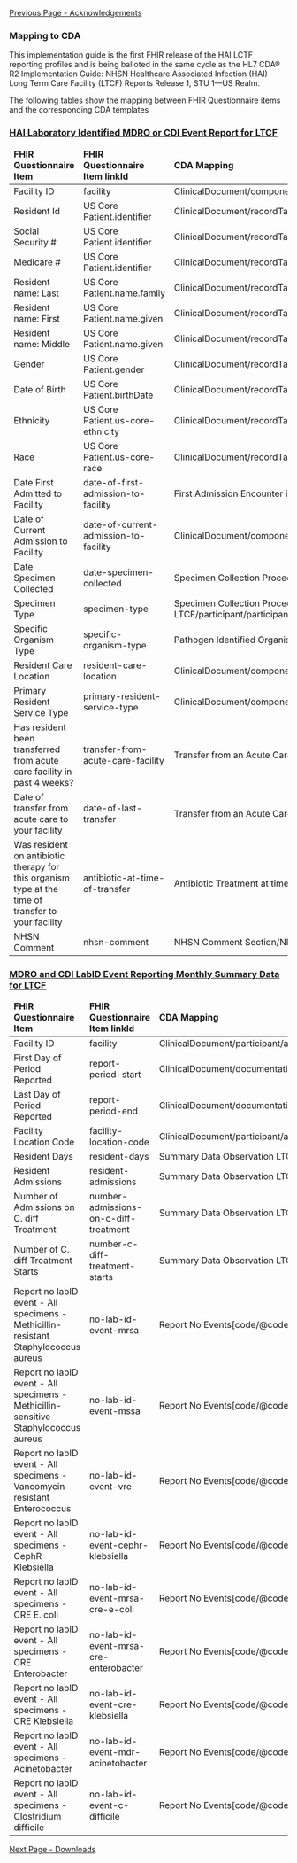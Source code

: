 [Previous Page - Acknowledgements](acknowledgements.html)

<!-- { :.no_toc } -->

<!-- TOC  the css styling for this is \pages\assets\css\project.css under 'markdown-toc'-->

<!-- * Do not remove this line (it will not be displayed)
{:toc} -->

<!-- end TOC -->

### Mapping to CDA
  
  <p>This implementation guide is the first FHIR release of the HAI LCTF reporting profiles and is being balloted in the same cycle as the HL7 CDA® R2 Implementation Guide: NHSN Healthcare Associated Infection (HAI) Long Term Care Facility (LTCF) Reports
Release 1, STU 1—US Realm.</p>
  <p>The following tables show the mapping between FHIR Questionnaire items and the corresponding CDA templates</p>
  <h3><a href="Questionnaire-hai-ltcf-questionnaire-mdro-cdi-event.html">HAI Laboratory Identified MDRO or CDI Event Report for LTCF</a></h3>
  <table class="codes">
    <thead>
      <tr>
        <td>
          <b>FHIR Questionnaire Item</b>
        </td>
        <td>
          <b>FHIR Questionnaire Item linkId</b>
        </td>
        <td>
          <b>CDA Mapping</b>
        </td>
      </tr>
    </thead>
    <tbody>
      <tr>
        <td>Facility ID</td>
        <td>facility</td>
        <td>ClinicalDocument/componentOf/encompassingEncounter/location/healthCareFacility/id</td>
      </tr>
      <tr>
        <td>Resident Id</td>
        <td>US Core Patient.identifier</td>
        <td>ClinicalDocument/recordTarget/patientRole/id</td>
      </tr>
      <tr>
        <td>Social Security #</td>
        <td>US Core Patient.identifier</td>
        <td>ClinicalDocument/recordTarget/patientRole/id</td>
      </tr>
      <tr>
        <td>Medicare #</td>
        <td>US Core Patient.identifier</td>
        <td>ClinicalDocument/recordTarget/patientRole/id</td>
      </tr>
      <tr>
        <td>Resident name: Last</td>
        <td>US Core Patient.name.family</td>
        <td>ClinicalDocument/recordTarget/name</td>
      </tr>
      <tr>
        <td>Resident name: First</td>
        <td>US Core Patient.name.given</td>
        <td>ClinicalDocument/recordTarget/name</td>
      </tr>
      <tr>
        <td>Resident name: Middle</td>
        <td>US Core Patient.name.given</td>
        <td>ClinicalDocument/recordTarget/name</td>
      </tr>
      <tr>
        <td>Gender</td>
        <td>US Core Patient.gender</td>
        <td>ClinicalDocument/recordTarget/patientRole/patient/administrativeGenderCode</td>
      </tr>
      <tr>
        <td>Date of Birth</td>
        <td>US Core Patient.birthDate</td>
        <td>ClinicalDocument/recordTarget/patientRole/patient/birthTime</td>
      </tr>
      <tr>
        <td>Ethnicity</td>
        <td>US Core Patient.us-core-ethnicity</td>
        <td>ClinicalDocument/recordTarget/patientRole/patient/ethnicGroupCode</td>
      </tr>
      <tr>
        <td>Race</td>
        <td>US Core Patient.us-core-race</td>
        <td>ClinicalDocument/recordTarget/patientRole/patient/raceCode</td>
      </tr>
      <tr>
        <td>Date First Admitted to Facility</td>
        <td>date-of-first-admission-to-facility</td>
        <td>First Admission Encounter in a Lab Identified Report LTCF/effectiveTime/low</td>
      </tr>
      <tr>
        <td>Date of Current Admission to Facility</td>
        <td>date-of-current-admission-to-facility</td>
        <td>ClinicalDocument/componentOf/encompassingEncounter/effectiveTime/low</td>
      </tr>
      <tr>
        <td>Date Specimen Collected</td>
        <td>date-specimen-collected</td>
        <td>Specimen Collection Procedure in a Lab Identified Report LTCF/effectiveTime/low</td>
      </tr>
      <tr>
        <td>Specimen Type</td>
        <td>specimen-type</td>
        <td>Specimen Collection Procedure in a Lab Identified Report LTCF/participant/participantRole/playingEntity/code</td>
      </tr>
      <tr>
        <td>Specific Organism Type</td>
        <td>specific-organism-type</td>
        <td>Pathogen Identified Organism in a Lab Identified Report LTCF/value</td>
      </tr>
      <tr>
        <td>Resident Care Location</td>
        <td>resident-care-location</td>
        <td>ClinicalDocument/componentOf/encompassingEncounter/location/healthcareFacility/id/@extension</td>
      </tr>
      <tr>
        <td>Primary Resident Service Type</td>
        <td>primary-resident-service-type</td>
        <td>ClinicalDocument/componentOf/encompassingEncounter/location/healthCareFacility/code</td>
      </tr>
      <tr>
        <td>Has resident been transferred from acute care facility in past 4 weeks?</td>
        <td>transfer-from-acute-care-facility</td>
        <td>Transfer from an Acute Care Facility to LTCF in a Lab Identified Report/value</td>
      </tr>
      <tr>
        <td>Date of transfer from acute care to your facility</td>
        <td>date-of-last-transfer</td>
        <td>Transfer from an Acute Care Facility to LTCF in a Lab Identified Report/effectiveTime</td>
      </tr>
      <tr>
        <td>Was resident on antibiotic therapy for this organism type at the time of transfer to your facility</td>
        <td>antibiotic-at-time-of-transfer</td>
        <td>Antibiotic Treatment at time of Transfer in a Lab Identified Report LTCF/value</td>
      </tr>
      <tr>
        <td>NHSN Comment</td>
        <td>nhsn-comment</td>
        <td>NHSN Comment Section/NHSN Comment</td>
      </tr>
    </tbody>
  </table>
  
  <h3><a href="Questionnaire-hai-ltcf-questionnaire-mdro-cdi-summary.html">MDRO and CDI LabID Event Reporting Monthly Summary Data for LTCF</a></h3>
<table class="codes">
  <thead>
    <tr>
      <td>
        <b>FHIR Questionnaire Item</b>
      </td>
      <td>
        <b>FHIR Questionnaire Item linkId</b>
      </td>
      <td>
        <b>CDA Mapping</b>
      </td>
    </tr>
  </thead>
  <tbody>
    <tr>
      <td>Facility ID</td>
      <td>facility</td>
      <td>ClinicalDocument/participant/associatedEntity/id/@root</td>
    </tr>
    <tr>
      <td>First Day of Period Reported</td>
      <td>report-period-start</td>
      <td>ClinicalDocument/documentationOf/serviceEvent/effectiveTime/low</td>
    </tr>
    <tr>
      <td>Last Day of Period Reported</td>
      <td>report-period-end</td>
      <td>ClinicalDocument/documentationOf/serviceEvent/effectiveTime/high</td>
    </tr>
    <tr>
      <td>Facility Location Code</td>
      <td>facility-location-code</td>
      <td>ClinicalDocument/participant/associatedEntity/id/@extension</td>
    </tr>
    <tr>
      <td>Resident Days</td>
      <td>resident-days</td>
      <td>Summary Data Observation LTCF[code/@code="1369-8']/value</td>
    </tr>
    <tr>
      <td>Resident Admissions</td>
      <td>resident-admissions</td>
      <td>Summary Data Observation LTCF[code/@code="1370-6']/value</td>
    </tr>
    <tr>
      <td>Number of Admissions on C. diff Treatment</td>
      <td>number-admissions-on-c-diff-treatment</td>
      <td>Summary Data Observation LTCF[code/@code="1371-4']/value</td>
    </tr>
    <tr>
      <td>Number of C. diff Treatment Starts</td>
      <td>number-c-diff-treatment-starts</td>
      <td>Summary Data Observation LTCF[code/@code="1372-2']/value</td>
    </tr>
    <tr>
      <td>Report no labID event - All specimens - Methicillin-resistant Staphylococcus aureus</td>
      <td>no-lab-id-event-mrsa</td>
      <td>Report No Events[code/@code="3030-4"]/value</td>
    </tr>
    <tr>
      <td>Report no labID event - All specimens - Methicillin-sensitive Staphylococcus aureus</td>
      <td>no-lab-id-event-mssa</td>
      <td>Report No Events[code/@code="1307-8"]/value</td>
    </tr>
    <tr>
      <td>Report no labID event - All specimens - Vancomycin resistant Enterococcus</td>
      <td>no-lab-id-event-vre</td>
      <td>Report No Events[code/@code="3033-8"]/value</td>
    </tr>
    <tr>
      <td>Report no labID event - All specimens - CephR Klebsiella</td>
      <td>no-lab-id-event-cephr-klebsiella</td>
      <td>Report No Events[code/@code="3036-1"]/value</td>
    </tr>
    <tr>
      <td>Report no labID event - All specimens - CRE E. coli</td>
      <td>no-lab-id-event-mrsa-cre-e-coli</td>
      <td>Report No Events[code/@code="3039-5"]/value</td>
    </tr>
    <tr>
      <td>Report no labID event - All specimens - CRE Enterobacter</td>
      <td>no-lab-id-event-mrsa-cre-enterobacter</td>
      <td>Report No Events[code/@code="3042-9"]/value</td>
    </tr>
    <tr>
      <td>Report no labID event - All specimens - CRE Klebsiella</td>
      <td>no-lab-id-event-cre-klebsiella</td>
      <td>Report No Events[code/@code="3045-2"]/value</td>
    </tr>
    <tr>
      <td>Report no labID event - All specimens - Acinetobacter</td>
      <td>no-lab-id-event-mdr-acinetobacter</td>
      <td>Report No Events[code/@code="3048-6"]/value</td>
    </tr>
    <tr>
      <td>Report no labID event - All specimens - Clostridium difficile</td>
      <td>no-lab-id-event-c-difficile</td>
      <td>Report No Events[code/@code="3051-0"]/value</td>
    </tr>
  </tbody>
</table>


[Next Page - Downloads](downloads.html)